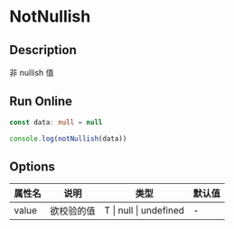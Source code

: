 # NotNullish

## Description
非 nullish 值

## Run Online

<RunCode :language="ts" :dependency="`
function notNullish<T>(value: T | null | undefined): value is NonNullable<T> {
  return value != null
}`">

```ts
const data: null = null

console.log(notNullish(data))
```

</RunCode>

## Options

<div class="utils-table">

| 属性名 | 说明 | 类型 | 默认值 |
| --- | --- | --- | --- |
| value | 欲校验的值 | T \| null \| undefined | - |

</div>